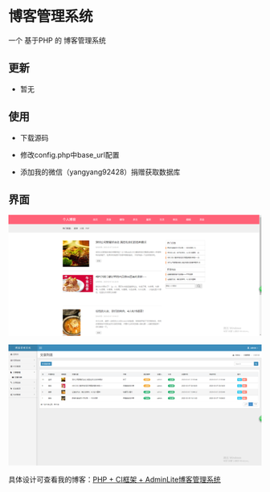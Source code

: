 # 博客管理系统

一个 基于PHP 的 博客管理系统

## 更新

- 暂无

## 使用

- 下载源码

- 修改config.php中base_url配置

- 添加我的微信（yangyang92428）捐赠获取数据库

## 界面

![图一](screenshot/1.png)

![图二](screenshot/2.png)

具体设计可查看我的博客：[PHP + CI框架 + AdminLite博客管理系统](https://www.cnblogs.com/yang-2018/p/12455805.html)
